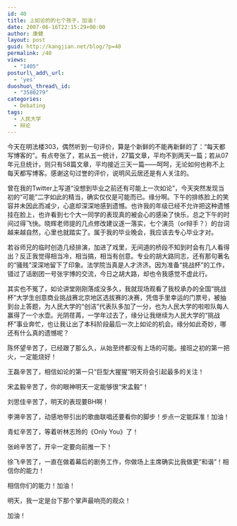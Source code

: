 ```yaml
---
id: 40
title: 上如论的的七个孩子，加油！
date: 2007-06-16T22:15:29+00:00
author: 康健
layout: post
guid: http://kangjian.net/blog/?p=40
permalink: /40
views:
  - "1405"
posturl\_add\_url:
  - 'yes'
duoshuo\_thread\_id:
  - "3580279"
categories:
  - Debating
tags:
  - 人民大学
  - 辩论
---
```

今天在明法楼303，偶然听到一句评价，算是个新鲜的不能再新鲜的了：“每天都写博客的”。有点夸张了，若从五一统计，27篇文章，平均不到两天一篇；若从07年元旦统计，则只有58篇文章，平均接近三天一篇——呵呵，无论如何也称不上每天都写博客。感谢这句过誉的评价，说明风云居还是有人关注的。

曾在我的Twitter上写道“没想到毕业之前还有可能上一次如论”，今天突然发现当初的“可能”二字如此的精当，确实仅仅是可能而已。缘分啊。下午的排练脸上的笑容并未因此而减少，心底却深深地感到遗憾。也许我的年级已经不允许把这种遗憾挂在脸上，也许看到七个大一同学的表现真的被会心的感染了快乐，总之下午的时间过得飞快。晓辉老师提的几点修改建议逐一落实，七个演员（or辩手？）的台词越来越自然，心里也就踏实了。属于我的毕业晚会，我应该去专心毕业才对。

若谷师兄的临时创造几经排演，加进了戏里，无间道的桥段不知到时会有几人看得出？反正我觉得相当冷，相当搞，相当有创意。专业的胡大路同志，还有那句著名的“骚贱”深深地留下了印象。法学院当真是人才济济。因为准备“挑战杯”的工作，错过了话剧团一号张宇博的交流，今日之胡大路，却也令我感觉不虚此行。

其实也不冤了，如论讲堂刚刚落成没多久，我就现场观看了我校承办的全国“挑战杯”大学生创意商业挑战赛北京地区选拔赛的决赛，凭借手里幸运的门票号，被抽到台上答题，为人民大学的“创洁”代表队多加了一分，也为人民大学的啦啦队每人赢得了一个水壶。光阴荏苒，一学年过去了，缘分让我继续为人民大学的“挑战杯”事业奔忙，也让我让出了本科阶段最后一次上如论的机会。缘分如此奇妙，哪还有什么真的遗憾呢？

陈怀望辛苦了，已经跟了那么久，从始至终都没有上场的可能。接班之初的第一把火，一定能烧好！

王磊辛苦了，相信如论的第一只“巨型大猩猩”明天将会引起最多的关注！

宋孟毅辛苦了，你的眼神明天一定能够很“宋孟毅”！

刘思佳辛苦了，明天的表现要BH啊！

李溯辛苦了，动感地带引出的歌曲联唱还要看你的脚步！步点一定能踩准！加油！

青虹辛苦了，等着听林志玲的《Only You》了！

张岭辛苦了，开伞一定要向前推一下！

徐飞辛苦了，一直在做着幕后的剧务工作，你做场上主席确实比我做更“和谐”！相信你的能力！

相信你们的能力！加油！

明天，我一定是台下那个掌声最响亮的观众！

加油！